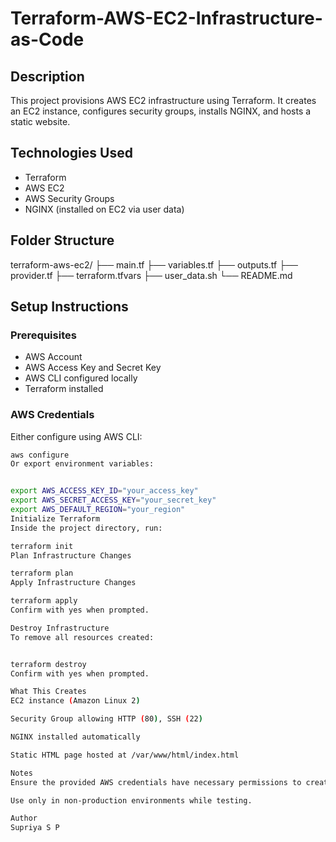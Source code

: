 # Terraform-AWS-EC2-Infrastructure-as-Code

## Description

This project provisions AWS EC2 infrastructure using Terraform. It creates an EC2 instance, configures security groups, installs NGINX, and hosts a static website.

## Technologies Used

- Terraform
- AWS EC2
- AWS Security Groups
- NGINX (installed on EC2 via user data)

## Folder Structure

terraform-aws-ec2/
├── main.tf
├── variables.tf
├── outputs.tf
├── provider.tf
├── terraform.tfvars
├── user_data.sh
└── README.md

## Setup Instructions

### Prerequisites

- AWS Account
- AWS Access Key and Secret Key
- AWS CLI configured locally
- Terraform installed

### AWS Credentials

Either configure using AWS CLI:

```bash
aws configure
Or export environment variables:


export AWS_ACCESS_KEY_ID="your_access_key"
export AWS_SECRET_ACCESS_KEY="your_secret_key"
export AWS_DEFAULT_REGION="your_region"
Initialize Terraform
Inside the project directory, run:

terraform init
Plan Infrastructure Changes

terraform plan
Apply Infrastructure Changes

terraform apply
Confirm with yes when prompted.

Destroy Infrastructure
To remove all resources created:


terraform destroy
Confirm with yes when prompted.

What This Creates
EC2 instance (Amazon Linux 2)

Security Group allowing HTTP (80), SSH (22)

NGINX installed automatically

Static HTML page hosted at /var/www/html/index.html

Notes
Ensure the provided AWS credentials have necessary permissions to create EC2 and related resources.

Use only in non-production environments while testing.

Author
Supriya S P
